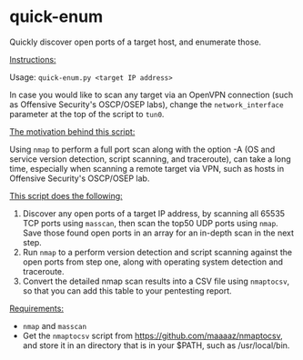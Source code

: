 # quick-enum
Quickly discover open ports of a target host, and enumerate those.  

<ins>Instructions:</ins>

Usage: `quick-enum.py <target IP address>`

In case you would like to scan any target via an OpenVPN connection (such as Offensive Security's OSCP/OSEP labs), change the `network_interface` parameter at the top of the script to `tun0`.

<ins>The motivation behind this script:</ins>

Using `nmap` to perform a full port scan along with the option -A (OS and service version detection, script scanning, and traceroute), can take a long time, especially when scanning a remote target via VPN, such as hosts in Offensive Security's OSCP/OSEP lab.

<ins>This script does the following:</ins>

1.  Discover any open ports of a target IP address, by scanning all 65535 TCP ports using `masscan`, then scan the top50 UDP ports using `nmap`. Save those found open ports in an array for an in-depth scan in the next step.
2.  Run `nmap` to a perform version detection and script scanning against the open ports from step one, along with operating system detection and traceroute.
3.  Convert the detailed nmap scan results into a CSV file using `nmaptocsv`, so that you can add this table to your pentesting report.

<ins>Requirements:</ins>

- `nmap` and `masscan`
- Get the `nmaptocsv` script from https://github.com/maaaaz/nmaptocsv, and store it in an directory that is in your $PATH, such as /usr/local/bin.
